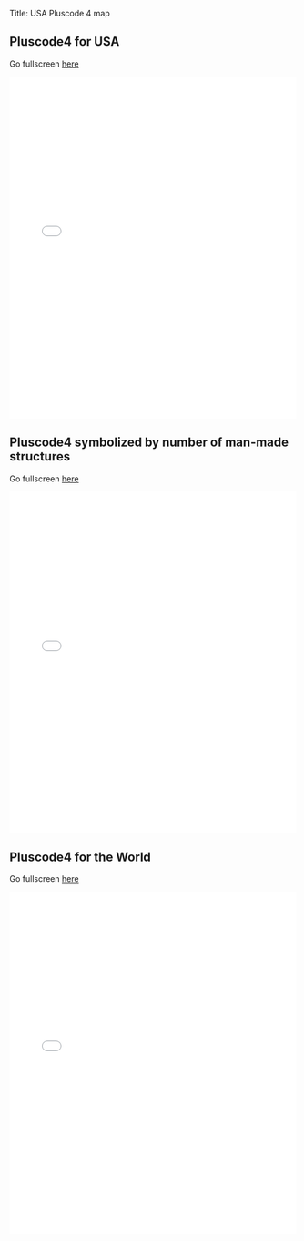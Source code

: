 Title: USA Pluscode 4 map

## Pluscode4 for USA
Go fullscreen [here](/files/pc4-map.html)
<html><iframe src="/files/pc4-map.html" width="100%" height="600" frameborder="0" style="border:0" allowfullscreen>iFrames are not supported on this page.</iframe></html>

## Pluscode4 symbolized by number of man-made structures
Go fullscreen [here](/files/pc4-bos-counts.html)
<html><iframe src="/files/pc4-bos-counts.html" width="100%" height="600" frameborder="0" style="border:0" allowfullscreen>iFrames are not supported on this page.</iframe></html>

## Pluscode4 for the World
Go fullscreen [here](/files/pc4-globe.html)
<html><iframe src="/files/pc4-globe.html" width="100%" height="600" frameborder="0" style="border:0" allowfullscreen>iFrames are not supported on this page.</iframe></html>
